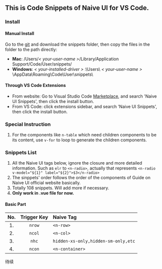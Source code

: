 ## This is Code Snippets of Naive UI for VS Code.

### Install

#### Manual Install

Go to the [git](https://github.com/JimFirst/naive-ui-snippets) and download the snippets folder, then copy the files in the folder to the path directly:

+ **Mac**: /Users/*< your-user-name >*/Library/Application Support/Code/User/snippets/
+ **Windows**: *< your-installed-driver >* :\Users\ *< your-user-name >* \AppData\Roaming\Code\User\snippets\

#### Through VS Code Extensions

+ From website: Go to Visual Studio Code [Marketplace](https://marketplace.visualstudio.com/vscode), and search 'Naive UI Snippets', then click the install button.
+ From VS Code: click extensions sidebar, and search 'Naive UI Snippets', then click the install button.

### Special Instruction

1. For the components like `n-table` which need children components to be its content, use `v-for` to loop to generate the children components.

### Snippets List

1. All the Naive UI tags below, ignore the closure and more detailed information. Such as `elr` to `<n-radio>`, actually that represents `<n-radio v-model="${1}" label="${2}">$3</n-radio>`
2. The sinppets' order follows the order of the components of Guide on Naive UI official website basically. <!--Supply extra General and Options parts.-->
3. Totally 108 snippets. Will add more if necessary.
4. **Only work in .vue file for now.**

#### Basic Part

|No.|Trigger&nbsp;Key|Naive Tag|
|:------:|:--------------:|:--------|
|1. | `nrow` | `<n-row>` |
|2. | `ncol` | `<n-col>` |
|3. | `nhc` | `hidden-xs-only,hidden-sm-only,etc` |
|4. | `ncon` | `<n-container>` |  
待续

